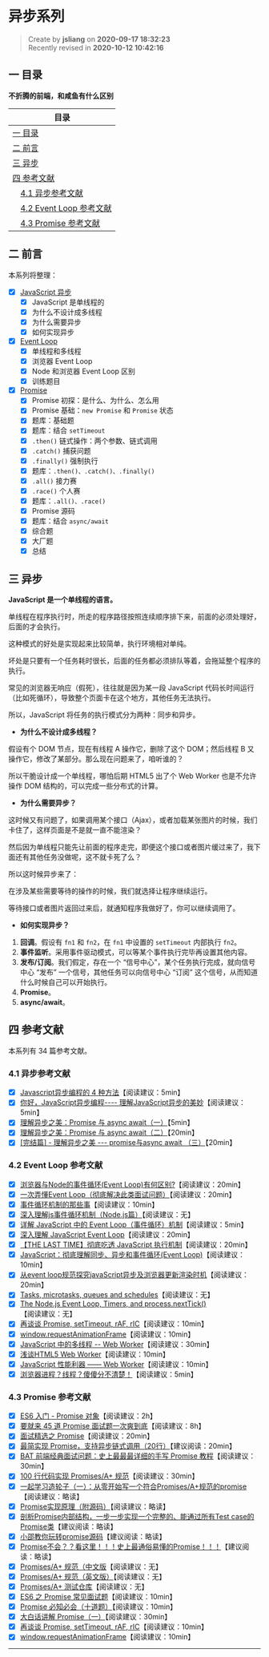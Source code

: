 异步系列
===

> Create by **jsliang** on **2020-09-17 18:32:23**  
> Recently revised in **2020-10-12 10:42:16**

<!-- 目录开始 -->
## 一 目录

**不折腾的前端，和咸鱼有什么区别**

| 目录 |
| --- |
| [一 目录](#chapter-one) |
| [二 前言](#chapter-two) |
| [三 异步](#chapter-three) |
| [四 参考文献](#chapter-four) |
| &emsp;[4.1 异步参考文献](#chapter-four-one) |
| &emsp;[4.2 Event Loop 参考文献](#chapter-four-two) |
| &emsp;[4.3 Promise 参考文献](#chapter-four-three) |
<!-- 目录结束 -->

## 二 前言



本系列将整理：

* [x] [JavaScript 异步](#chapter-three)
  * [x] JavaScript 是单线程的
  * [x] 为什么不设计成多线程
  * [x] 为什么需要异步
  * [x] 如何实现异步
* [x] [Event Loop](https://github.com/LiangJunrong/document-library/blob/master/%E7%B3%BB%E5%88%97-%E9%9D%A2%E8%AF%95%E8%B5%84%E6%96%99/JavaScript/%E5%BC%82%E6%AD%A5%E7%B3%BB%E5%88%97/Event%20Loop.md)
  * [x] 单线程和多线程
  * [x] 浏览器 Event Loop
  * [x] Node 和浏览器 Event Loop 区别
  * [x] 训练题目
* [x] [Promise](https://github.com/LiangJunrong/document-library/blob/master/%E7%B3%BB%E5%88%97-%E9%9D%A2%E8%AF%95%E8%B5%84%E6%96%99/JavaScript/%E5%BC%82%E6%AD%A5%E7%B3%BB%E5%88%97/Promise.md)
  * [x] Promise 初探：是什么、为什么、怎么用
  * [x] Promise 基础：`new Promise` 和 `Promise` 状态
  * [x] 题库：基础题
  * [x] 题库：结合 `setTimeout`
  * [x] `.then()` 链式操作：两个参数、链式调用
  * [x] `.catch()` 捕获问题
  * [x] `.finally()` 强制执行
  * [x] 题库：`.then()、.catch()、.finally()`
  * [x] `.all()` 接力赛
  * [x] `.race()` 个人赛
  * [x] 题库：`.all()、.race()`
  * [x] Promise 源码
  * [x] 题库：结合 `async/await`
  * [x] 综合题
  * [x] 大厂题
  * [x] 总结

## 三 异步



**JavaScript 是一个单线程的语言。**

单线程在程序执行时，所走的程序路径按照连续顺序排下来，前面的必须处理好，后面的才会执行。

这种模式的好处是实现起来比较简单，执行环境相对单纯。

坏处是只要有一个任务耗时很长，后面的任务都必须排队等着，会拖延整个程序的执行。

常见的浏览器无响应（假死），往往就是因为某一段 JavaScript 代码长时间运行（比如死循环），导致整个页面卡在这个地方，其他任务无法执行。

所以，JavaScript 将任务的执行模式分为两种：同步和异步。

* **为什么不设计成多线程？**

假设有个 DOM 节点，现在有线程 A 操作它，删除了这个 DOM；然后线程 B 又操作它，修改了某部分。那么现在问题来了，咱听谁的？

所以干脆设计成一个单线程，哪怕后期 HTML5 出了个 Web Worker 也是不允许操作 DOM 结构的，可以完成一些分布式的计算。

* **为什么需要异步？**

这时候又有问题了，如果调用某个接口（Ajax），或者加载某张图片的时候，我们卡住了，这样页面是不是就一直不能渲染？

然后因为单线程只能先让前面的程序走完，即便这个接口或者图片缓过来了，我下面还有其他任务没做呢，这不就卡死了么？

所以这时候异步来了：

在涉及某些需要等待的操作的时候，我们就选择让程序继续运行。

等待接口或者图片返回过来后，就通知程序我做好了，你可以继续调用了。

* **如何实现异步？**

1. **回调**。假设有 `fn1` 和 `fn2`，在 `fn1` 中设置的 `setTimeout` 内部执行 `fn2`。
2. **事件监听**。采用事件驱动模式，可以等某个事件执行完毕再设置其他内容。
3. **发布/订阅**。我们假定，存在一个 “信号中心”，某个任务执行完成，就向信号中心 “发布” 一个信号，其他任务可以向信号中心 “订阅” 这个信号，从而知道什么时候自己可以开始执行。
4. **Promise**。
5. **async/await**。

## 四 参考文献



本系列有 34 篇参考文献。

### 4.1 异步参考文献



* [x] [Javascript异步编程的 4 种方法](http://www.ruanyifeng.com/blog/2012/12/asynchronous%EF%BC%BFjavascript.html)【阅读建议：5min】
* [x] [你好，JavaScript异步编程---- 理解JavaScript异步的美妙](https://juejin.im/post/5b56c3586fb9a04faa79a8e0)【阅读建议：5min】
* [x] [理解异步之美：Promise 与 async await（一）](https://juejin.im/post/6844903655565426696)【5min】
* [x] [理解异步之美：Promise 与 async await（二）](https://juejin.im/post/6844903661789773831)【20min】
* [x] [[完结篇] - 理解异步之美 --- promise与async await （三）](https://juejin.im/post/6844903664209887246)【20min】

### 4.2 Event Loop 参考文献



* [x] [浏览器与Node的事件循环(Event Loop)有何区别?](https://zhuanlan.zhihu.com/p/54882306)【阅读建议：20min】
* [x] [一次弄懂Event Loop（彻底解决此类面试问题）](https://juejin.im/post/5c3d8956e51d4511dc72c200)【阅读建议：20min】
* [x] [事件循环机制的那些事](https://mp.weixin.qq.com/s/PBX_YHw0-f3bbSDH5ZbbJQ?)【阅读建议：10min】
* [x] [深入理解js事件循环机制（Node.js篇）](http://lynnelv.github.io/js-event-loop-nodejs)【阅读建议：无】
* [x] [详解 JavaScript 中的 Event Loop（事件循环）机制](https://zhuanlan.zhihu.com/p/33058983)【阅读建议：5min】
* [x] [深入理解 JavaScript Event Loop](https://zhuanlan.zhihu.com/p/34229323)【阅读建议：20min】
* [x] [【THE LAST TIME】彻底吃透 JavaScript 执行机制](https://juejin.im/post/5d901418518825539312f587)【阅读建议：20min】
* [x] [JavaScript：彻底理解同步、异步和事件循环(Event Loop)](https://segmentfault.com/a/1190000004322358)【阅读建议：10min】
* [x] [从event loop规范探究javaScript异步及浏览器更新渲染时机](https://github.com/aooy/blog/issues/5)【阅读建议：20min】
* [x] [Tasks, microtasks, queues and schedules](https://jakearchibald.com/2015/tasks-microtasks-queues-and-schedules/)【阅读建议：无】
* [x] [The Node.js Event Loop, Timers, and process.nextTick()](https://nodejs.org/en/docs/guides/event-loop-timers-and-nexttick/)【阅读建议：无】
* [x] [再谈谈 Promise, setTimeout, rAF, rIC](https://segmentfault.com/a/1190000019154514)【阅读建议：10min】
* [x] [window.requestAnimationFrame](https://developer.mozilla.org/zh-CN/docs/Web/API/Window/requestAnimationFrame)【阅读建议：10min】
* [x] [JavaScript 中的多线程 -- Web Worker](https://zhuanlan.zhihu.com/p/25184390)【阅读建议：30min】
* [x] [浅谈HTML5 Web Worker](https://juejin.im/post/6844903496550989837)【阅读建议：10min】
* [x] [JavaScript 性能利器 —— Web Worker](https://juejin.im/post/5c10e5a9f265da611c26d634)【阅读建议：10min】
* [x] [浏览器进程？线程？傻傻分不清楚！](https://imweb.io/topic/58e3bfa845e5c13468f567d5)【阅读建议：5min】

### 4.3 Promise 参考文献



* [x] [ES6 入门 - Promise 对象](https://es6.ruanyifeng.com/#docs/promise)【阅读建议：2h】
* [x] [要就来 45 道 Promise 面试题一次爽到底](https://juejin.im/post/6844904077537574919)【阅读建议：8h】
* [x] [面试精选之 Promise](https://juejin.im/post/6844903625609707534)【阅读建议：20min】
* [x] [最简实现 Promise，支持异步链式调用（20行）](https://juejin.im/post/5e6f4579f265da576429a907)【建议阅读：20min】
* [x] [BAT 前端经典面试问题：史上最最最详细的手写 Promise 教程](https://juejin.im/post/6844903625769091079)【阅读建议：30min】
* [x] [100 行代码实现 Promises/A+ 规范](https://mp.weixin.qq.com/s/qdJ0Xd8zTgtetFdlJL3P1g)【阅读建议：30min】
* [x] [一起学习造轮子（一）：从零开始写一个符合Promises/A+规范的promise](https://juejin.im/post/6844903617619558408)【阅读建议：略读】
* [x] [Promise实现原理（附源码）](https://juejin.im/post/5b83cb5ae51d4538cc3ec354)【阅读建议：略读】
* [x] [剖析Promise内部结构，一步一步实现一个完整的、能通过所有Test case的Promise类](https://github.com/xieranmaya/blog/issues/3)【建议阅读：略读】
* [x] [小邵教你玩转promise源码](https://juejin.im/post/6844903655418626061)【建议阅读：略读】
* [x] [Promise不会？？看这里！！！史上最通俗易懂的Promise！！！](https://juejin.im/post/6844903607968481287)【建议阅读：略读】
* [x] [Promises/A+ 规范（中文版](https://segmentfault.com/a/1190000002452115)【阅读建议：无】
* [x] [Promises/A+ 规范（英文版）](https://promisesaplus.com/)【阅读建议：无】
* [x] [Promises/A+ 测试仓库](https://github.com/promises-aplus/promises-tests/tree/master/lib/tests)【阅读建议：无】
* [x] [ES6 之 Promise 常见面试题](https://blog.csdn.net/weixin_37719279/article/details/80950713)【阅读建议：10min】
* [x] [Promise 必知必会（十道题）](https://juejin.im/post/6844903509934997511)【阅读建议：10min】
* [x] [大白话讲解 Promise（一）](https://www.cnblogs.com/lvdabao/p/es6-promise-1.html)【阅读建议：30min】
* [x] [再谈谈 Promise, setTimeout, rAF, rIC](https://segmentfault.com/a/1190000019154514)【阅读建议：10min】
* [x] [window.requestAnimationFrame](https://developer.mozilla.org/zh-CN/docs/Web/API/Window/requestAnimationFrame)【阅读建议：10min】

---

